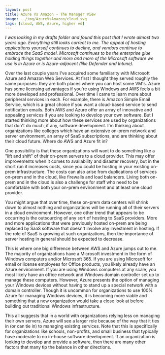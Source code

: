 ```yaml
---
layout: post
title: Azure Vs Amazon - The Manager View
image: ../img/AzureVsAmazon/cloud.svg
tags: [cloud, AWS, Azure, higher ed]
---
```


*I was looking in my drafts folder and found this post that I wrote almost two years ago. Everything still looks correct to me. The appeal of hosting applications yourself continues to decline, and vendors continue to embrace the SaaS model. Microsoft continues to be the enterprise glue holding things together and more and more of the Microsoft software we use is in Azure or is Azure-adjacent (like Defender and Intune).*


Over the last couple years I've acquired some familiarity with Microsoft Azure and Amazon Web Services. At first I thought they served roughly the same purposes: they are both places where you can host some VM's. Azure has some licensing advantages if you're using Windows and AWS feels a bit more developed and professional. Over time I came to learn more about peripheral services in each. For example, there is Amazon Simple Email Service, which is a great choice if you want a cloud-based service to send notification emails. Both AWS and Azure offer an array of innovative and appealing services if you are looking to develop your own software. But I started thinking more about how these services are used by organizations that don't do much, if any, software development. I'm thinking about organizations like colleges which have an extensive on-prem network and server environment, an array of SaaS subscriptions, and are thinking about their cloud future. Where do AWS and Azure fit in?

One possibility is that these organizations will want to do something like a "lift and shift" of their on-prem servers to a cloud provider. This may offer improvements when it comes to availability and disaster recovery, but in the short run it increases costs, since you could be hosting in your existing on-prem infrastructure. The costs can also arise from duplications of services on-prem and in the cloud, like firewalls and load balancers. Living both on-prem and in the cloud is also a challenge for staff who need to be comfortable with both your on-prem environment and at least one cloud provider.

You might argue that over time, these on-prem data centers will shrink down to almost nothing and organizations will be running all of their servers in a cloud environment. However, one other trend that appears to be occurring is the outsourcing of any sort of hosting to SaaS providers. More and more applications that were previously hosted on-prem are being replaced by SaaS software that doesn't involve any investment in hosting. If the role of SaaS is growing at such organizations, then the importance of server hosting in general should be expected to decrease.

This is where one big difference between AWS and Azure jumps out to me. The majority of organizations have a Microsoft investment in the form of Windows computers and/or Microsoft 365. If you are using Microsoft for email or license employees for Office products, you likely already have an Azure environment. If you are using Windows computers at any scale, you most likely have an office network and Windows domain controller set up to manage these computers. However, Azure presents the option of managing your Windows devices without having to stand up a special network with a domain controller. Though it is uncommon for organizations to use 100% Azure for managing Windows devices, it is becoming more viable and something that a new organization would take a close look at before building out traditional Windows infrastructure.

This all suggests that in a world with organizations relying less on managing their own servers, Azure will see a larger role because of the way that it ties in (or can tie in) to managing existing services. Note that this is specifically for organizations like schools, non-profits, and small business that typically have moderate to no in-house software development. If an organization is looking to develop and provide a software, then there are many other factors that many tip the balance in other directions.